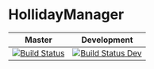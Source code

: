 # HollidayManager

| Master | Development |
| --- | --- |
| [![Build Status](https://travis-ci.org/bluedevel/HollidayManager.svg?branch=master)](https://travis-ci.org/bluedevel/HollidayManager) | [![Build Status Dev](https://travis-ci.org/bluedevel/HollidayManager.svg?branch=development)](https://travis-ci.org/bluedevel/HollidayManager) |
